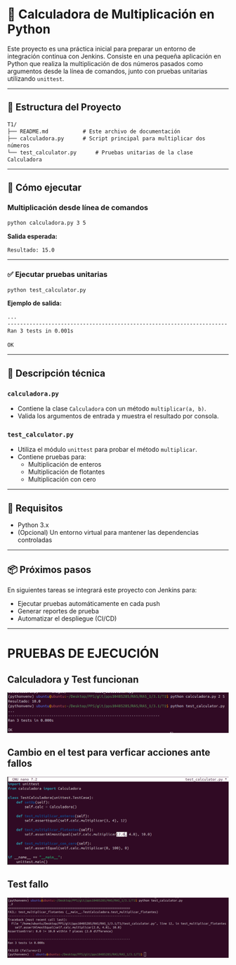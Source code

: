 # 🧮 Calculadora de Multiplicación en Python

Este proyecto es una práctica inicial para preparar un entorno de integración continua con Jenkins. Consiste en una pequeña aplicación en Python que realiza la multiplicación de dos números pasados como argumentos desde la línea de comandos, junto con pruebas unitarias utilizando `unittest`.

---

## 📂 Estructura del Proyecto

```
T1/
├── README.md			# Este archivo de documentación
├── calculadora.py		# Script principal para multiplicar dos números
└── test_calculator.py		# Pruebas unitarias de la clase Calculadora
```

---

## 🚀 Cómo ejecutar

### Multiplicación desde línea de comandos

```bash
python calculadora.py 3 5
```

**Salida esperada:**

```
Resultado: 15.0
```

---

### ✅ Ejecutar pruebas unitarias

```bash
python test_calculator.py
```

**Ejemplo de salida:**

```
...
----------------------------------------------------------------------
Ran 3 tests in 0.001s

OK
```

---

## 🧪 Descripción técnica

### `calculadora.py`

- Contiene la clase `Calculadora` con un método `multiplicar(a, b)`.
- Valida los argumentos de entrada y muestra el resultado por consola.

### `test_calculator.py`

- Utiliza el módulo `unittest` para probar el método `multiplicar`.
- Contiene pruebas para:
  - Multiplicación de enteros
  - Multiplicación de flotantes
  - Multiplicación con cero

---

## 📌 Requisitos

- Python 3.x
- (Opcional) Un entorno virtual para mantener las dependencias controladas

---

## 📦 Próximos pasos

En siguientes tareas se integrará este proyecto con Jenkins para:

- Ejecutar pruebas automáticamente en cada push
- Generar reportes de prueba
- Automatizar el despliegue (CI/CD)

---

# PRUEBAS DE EJECUCIÓN

## Calculadora y Test funcionan

![calc](./images/CalcyTest.png)

## Cambio en el test para verficar acciones ante fallos

![cambio](./images/cambio.png)

## Test fallo 

![fallo](./images/fallo.png)
